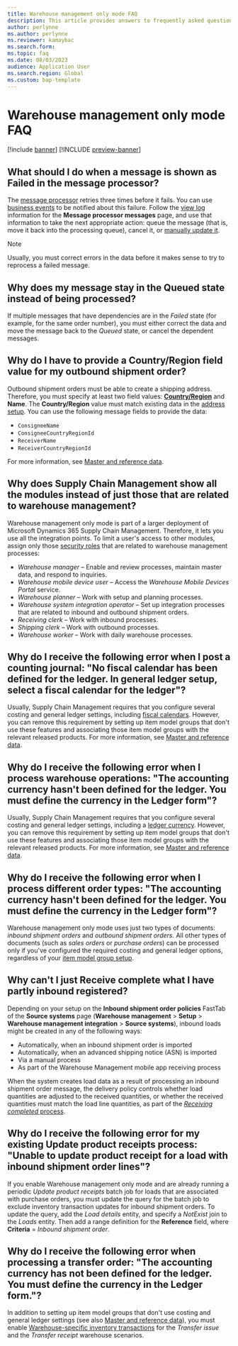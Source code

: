 ```yaml
---
title: Warehouse management only mode FAQ
description: This article provides answers to frequently asked questions about Warehouse management only mode.
author: perlynne
ms.author: perlynne
ms.reviewer: kamaybac
ms.search.form:
ms.topic: faq
ms.date: 08/03/2023
audience: Application User
ms.search.region: Global
ms.custom: bap-template
---
```


# Warehouse management only mode FAQ

[!include [banner](../includes/banner.md)]
[!INCLUDE [preview-banner](../includes/preview-banner.md)]

<!-- KFM: Preview until further notice -->

## What should I do when a message is shown as Failed in the message processor?

The [message processor](../supply-chain-dev/message-processor.md) retries three times before it fails. You can use [business events](../../fin-ops-core/dev-itpro/business-events/home-page.md) to be notified about this failure. Follow the [view log](../supply-chain-dev/message-processor.md#view-message-log) information for the **Message processor messages** page, and use that information to take the next appropriate action: queue the message (that is, move it back into the processing queue), cancel it, or [manually update it](wms-only-mode-using.md#maintain-messages).

> [!NOTE]
> Usually, you must correct errors in the data before it makes sense to try to reprocess a failed message.

## Why does my message stay in the Queued state instead of being processed?

If multiple messages that have dependencies are in the *Failed* state (for example, for the same order number), you must either correct the data and move the message back to the *Queued* state, or cancel the dependent messages.

## Why do I have to provide a Country/Region field value for my outbound shipment order?

Outbound shipment orders must be able to create a shipping address. Therefore, you must specify at least two field values: [**Country/Region**](../../fin-ops-core/fin-ops/organization-administration/global-address-book-address-setup.md#set-up-countryregion-information) and **Name**. The **Country/Region** value must match existing data in the [address setup](../../fin-ops-core/fin-ops/organization-administration/global-address-book-address-setup.md#set-up-countryregion-information). You can use the following message fields to provide the data:

- `ConsigneeName`
- `ConsigneeCountryRegionId`
- `ReceiverName`
- `ReceiverCountryRegionId`

For more information, see [Master and reference data](wms-only-mode-exchange-data.md#master-data).

## Why does Supply Chain Management show all the modules instead of just those that are related to warehouse management?

Warehouse management only mode is part of a larger deployment of Microsoft Dynamics 365 Supply Chain Management. Therefore, it lets you use all the integration points. To limit a user's access to other modules, assign only those [security roles](../../fin-ops-core/dev-itpro/sysadmin/role-based-security.md) that are related to warehouse management processes:

- *Warehouse manager* – Enable and review processes, maintain master data, and respond to inquiries.
- *Warehouse mobile device user* – Access the *Warehouse Mobile Devices Portal* service.
- *Warehouse planner* – Work with setup and planning processes.
- *Warehouse system integration operator* – Set up integration processes that are related to inbound and outbound shipment orders.
- *Receiving clerk* – Work with inbound processes.
- *Shipping clerk* – Work with outbound processes.
- *Warehouse worker* – Work with daily warehouse processes.

## Why do I receive the following error when I post a counting journal: "No fiscal calendar has been defined for the ledger. In general ledger setup, select a fiscal calendar for the ledger"?

Usually, Supply Chain Management requires that you configure several costing and general ledger settings, including [fiscal calendars](../../finance/budgeting/fiscal-calendars-fiscal-years-periods.md). However, you can remove this requirement by setting up item model groups that don't use these features and associating those item model groups with the relevant released products. For more information, see [Master and reference data](wms-only-mode-exchange-data.md#master-data).

## Why do I receive the following error when I process warehouse operations: "The accounting currency hasn't been defined for the ledger. You must define the currency in the Ledger form"?

Usually, Supply Chain Management requires that you configure several costing and general ledger settings, including a [ledger currency](../../finance/general-ledger/configure-ledger.md). However, you can remove this requirement by setting up item model groups that don't use these features and associating those item model groups with the relevant released products. For more information, see [Master and reference data](wms-only-mode-exchange-data.md#master-data).

## Why do I receive the following error when I process different order types: "The accounting currency hasn't been defined for the ledger. You must define the currency in the Ledger form"?

Warehouse management only mode uses just two types of documents: *inbound shipment orders* and *outbound shipment orders*. All other types of documents (such as *sales orders* or *purchase orders*) can be processed only if you've configured the required costing and general ledger options, regardless of your [item model group setup](wms-only-mode-exchange-data.md#master-data).

## Why can't I just Receive complete what I have partly inbound registered?

Depending on your setup on the **Inbound shipment order policies** FastTab of the **Source systems** page (**Warehouse management** \> **Setup** \> **Warehouse management integration** \> **Source systems**), inbound loads might be created in any of the following ways:

- Automatically, when an inbound shipment order is imported
- Automatically, when an advanced shipping notice (ASN) is imported
- Via a manual process
- As part of the Warehouse Management mobile app receiving process

When the system creates load data as a result of processing an inbound shipment order message, the delivery policy controls whether load quantities are adjusted to the received quantities, or whether the received quantities must match the load line quantities, as part of the [*Receiving completed* process](inbound-load-handling.md#receive-complete-confirm).

## Why do I receive the following error for my existing Update product receipts process: "Unable to update product receipt for a load with inbound shipment order lines"?

If you enable Warehouse management only mode and are already running a periodic *Update product receipts* batch job for loads that are associated with purchase orders, you must update the query for the batch job to exclude inventory transaction updates for inbound shipment orders. To update the query, add the *Load details* entity, and specify a *NotExist* join to the *Loads* entity. Then add a range definition for the **Reference** field, where **Criteria** = *Inbound shipment order*.

## Why do I receive the following error when processing a transfer order: "The accounting currency has not been defined for the ledger. You must define the currency in the Ledger form."?

In addition to setting up item model groups that don't use costing and general ledger settings (see also [Master and reference data](wms-only-mode-exchange-data.md#master-data)), you must enable [Warehouse-specific inventory transactions](warehouse-transactions.md) for the *Transfer issue* and the *Transfer receipt* warehouse scenarios.
